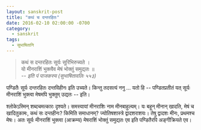 ```yaml
---
layout: sanskrit-post
title: "कथं च दन्तरहितः"
date: 2016-02-10 02:00:00 -0700
category:
  - sanskrit
tags:
  - सुभाषितानि
---
```


> कथं स दन्तरहितः सूर्यः सूरिभिरुच्यते ।  
> यो मीनराशिं भुक्त्वैव मेषं भोक्तुं समुद्यतः ॥  
> <cite>-- इति पं पाजकस्य (सुभाषितावलिः ५५३)</cite>

पण्डितैः सूर्यः दन्तरहितः दन्तविहीनः इति उच्यते। किन्तु तदसत्यं ननु ...
यतो हि -- पण्डितप्रतीतं यत् सूर्यः मीनराशिं भुक्त्वा मेषमपि भुक्तुम् उद्यतः -- इति।

श्लोकेऽस्मिन् शब्दचमत्कारः दृश्यते। समस्यायां मीनराशिः नाम मीनबाहुल्यम्।
यः बहून् मीनान् खादति, मेषं च खादितुकामः, कथं सः दन्तहीनः?
किमिति समाधानम्? ज्योतिषशास्त्रे द्वादशराशयः। तेषु द्वादशः मीनः, प्रथमश्च मेषः।
अतः सूर्यः मीनराशिं भुक्त्वा (आक्रम्य) मेषराशिं भोक्तुं समुद्यतः एव इति पण्डितैरपि
अङ्गीक्रियते एव।
